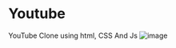 # Youtube
YouTube Clone using html,  CSS And Js 
![image](https://user-images.githubusercontent.com/68463199/225637675-ff4e6583-0f8e-4724-9126-5b2cde61f65e.png)

